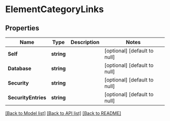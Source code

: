 # ElementCategoryLinks

## Properties
Name | Type | Description | Notes
------------ | ------------- | ------------- | -------------
**Self** | **string** |  | [optional] [default to null]
**Database** | **string** |  | [optional] [default to null]
**Security** | **string** |  | [optional] [default to null]
**SecurityEntries** | **string** |  | [optional] [default to null]

[[Back to Model list]](../README.md#documentation-for-models) [[Back to API list]](../README.md#documentation-for-api-endpoints) [[Back to README]](../README.md)


